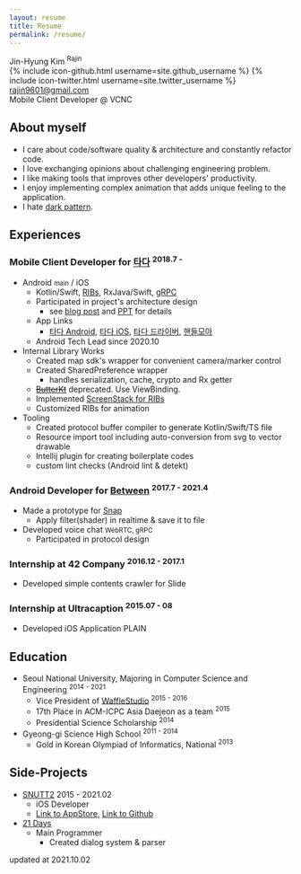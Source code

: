 ```yaml
---
layout: resume
title: Resume
permalink: /resume/
---
```


<div id="resume-header">
    <div id="profile">
    </div>
    <div id="info">
        <div id="info-name">Jin-Hyung Kim <sup>Rajin</sup></div>
        {% include icon-github.html username=site.github_username %}
        {% include icon-twitter.html username=site.twitter_username %}
        <a href="mailto:rajin9601@gmail.com">rajin9601@gmail.com</a>
        <div id="status">Mobile Client Developer @ VCNC</div>
    </div>
</div>

## About myself

* I care about code/software quality & architecture and constantly refactor code.
* I love exchanging opinions about challenging engineering problem.
* I like making tools that improves other developers' productivity.
* I enjoy implementing complex animation that adds unique feeling to the application.
* I hate [dark pattern](https://darkpatterns.org/).

## Experiences

### Mobile Client Developer for [타다](https://tadatada.com/) <sup>2018.7 - </sup>

* Android <small>main</small> / iOS
    * Kotlin/Swift, [RIBs](https://github.com/uber/RIBs), RxJava/Swift, [gRPC](https://grpc.io/)
    * Participated in project's architecture design
        * see [blog post](http://engineering.vcnc.co.kr/2019/05/tada-client-development/) and [PPT](https://docs.google.com/presentation/d/e/2PACX-1vRBYACbRdO0rK71Ee-DHxL_TcjLLIpJnpD39S3OUPIupKQKZ_fV4ofq81oMY56yVLalDeTwflH1vkQ2/pub?start=false&loop=false&delayms=10000&slide=id.p) for details
    * App Links
        * [타다 Android](https://play.google.com/store/apps/details?id=kr.co.vcnc.tada), [타다 iOS](https://apps.apple.com/kr/app/%ED%83%80%EB%8B%A4/id1422751774), [타다 드라이버](https://play.google.com/store/apps/details?id=kr.co.vcnc.tada.driver), [핸들모아](https://play.google.com/store/apps/details?id=kr.co.vcnc.handlemoa)
    * Android Tech Lead since 2020.10
* Internal Library Works
    * Created map sdk's wrapper for convenient camera/marker control
    * Created SharedPreference wrapper
        * handles serialization, cache, crypto and Rx getter
    * [~~ButterKt~~](https://www.rajin.me/dev/2018/08/05/ButterKt.html) deprecated. Use ViewBinding.
    * Implemented [ScreenStack for RIBs](https://github.com/uber/RIBs/tree/master/android/libraries/rib-screen-stack-base)
    * Customized RIBs for animation
* Tooling
    * Created protocol buffer compiler to generate Kotlin/Swift/TS file
    * Resource import tool including auto-conversion from svg to vector drawable
    * Intellij plugin for creating boilerplate codes
    * custom lint checks (Android lint & detekt)

### Android Developer for [Between](https://between.us/) <sup>2017.7 - 2021.4</sup>

* Made a prototype for [Snap](https://youtu.be/LHHKSWS7oTg?t=114)
    * Apply filter(shader) in realtime & save it to file
* Developed voice chat <small>WebRTC, gRPC</small>
    * Participated in protocol design

### Internship at 42 Company <sup>2016.12 - 2017.1</sup>

* Developed simple contents crawler for Slide

### Internship at Ultracaption <sup>2015.07 - 08</sup>

* Developed iOS Application PLAIN

## Education

* Seoul National University, Majoring in Computer Science and Engineering <sup>2014 - 2021</sup>
    * Vice President of [WaffleStudio](https://www.facebook.com/wafflestudio/) <sup>2015 - 2016</sup>
    * 17th Place in ACM-ICPC Asia Daejeon as a team <sup>2015</sup>
    * Presidential Science Scholarship <sup>2014</sup>
* Gyeong-gi Science High School <sup>2011 - 2014</sup>
    * Gold in Korean Olympiad of Informatics, National <sup>2013</sup>

## Side-Projects

* [SNUTT2](https://snutt.kr/) 2015 - 2021.02
    * iOS Developer
    * [Link to AppStore](https://itunes.apple.com/kr/app/snutt-서울대학교-시간표-앱/id1215668309?mt=8), [Link to Github](https://github.com/wafflestudio/SNUTT-iOS)
* [21 Days](http://store.steampowered.com/app/607660/21_Days/)
    * Main Programmer
        * Created dialog system & parser

<div id="update-date">updated at 2021.10.02</div>
